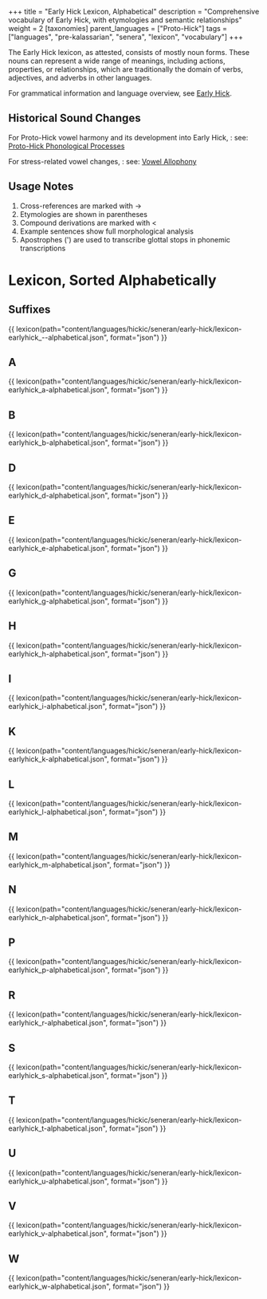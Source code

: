 +++
title = "Early Hick Lexicon, Alphabetical"
description = "Comprehensive vocabulary of Early Hick, with etymologies and semantic relationships"
weight = 2
[taxonomies]
parent_languages = ["Proto-Hick"]
tags = ["languages", "pre-kalassarian", "senera", "lexicon", "vocabulary"]
+++

The Early Hick lexicon, as attested, consists of mostly noun forms. These nouns
can represent a wide range of meanings, including actions, properties, or
relationships, which are traditionally the domain of verbs, adjectives, and
adverbs in other languages.

For grammatical information and language overview, see
[Early Hick](@/languages/hickic/early-hick/_index.md).

## Historical Sound Changes

For Proto-Hick vowel harmony and its development into Early Hick,
  : see:
[Proto-Hick Phonological Processes](@/languages/hickic/proto-hick/_index.md#phonological-processes)

For stress-related vowel changes,
  : see:
[Vowel Allophony](@/languages/hickic/early-hick/_index.md#vowel-allophony)

## Usage Notes

1. Cross-references are marked with →
2. Etymologies are shown in parentheses
3. Compound derivations are marked with <
4. Example sentences show full morphological analysis
5. Apostrophes (') are used to transcribe glottal stops in phonemic transcriptions

# Lexicon, Sorted Alphabetically

## Suffixes

{{
lexicon(path="content/languages/hickic/seneran/early-hick/lexicon-earlyhick_--alphabetical.json", format="json") }}

## A

{{
lexicon(path="content/languages/hickic/seneran/early-hick/lexicon-earlyhick_a-alphabetical.json", format="json") }}

## B

{{
lexicon(path="content/languages/hickic/seneran/early-hick/lexicon-earlyhick_b-alphabetical.json",
format="json") }}

## D

{{
lexicon(path="content/languages/hickic/seneran/early-hick/lexicon-earlyhick_d-alphabetical.json",
format="json") }}

## E

{{
lexicon(path="content/languages/hickic/seneran/early-hick/lexicon-earlyhick_e-alphabetical.json",
format="json") }}

## G

{{
lexicon(path="content/languages/hickic/seneran/early-hick/lexicon-earlyhick_g-alphabetical.json",
format="json") }}

## H

{{
lexicon(path="content/languages/hickic/seneran/early-hick/lexicon-earlyhick_h-alphabetical.json",
format="json") }}

## I

{{
lexicon(path="content/languages/hickic/seneran/early-hick/lexicon-earlyhick_i-alphabetical.json",
format="json") }}

## K

{{
lexicon(path="content/languages/hickic/seneran/early-hick/lexicon-earlyhick_k-alphabetical.json",
format="json") }}

## L

{{
lexicon(path="content/languages/hickic/seneran/early-hick/lexicon-earlyhick_l-alphabetical.json",
format="json") }}

## M

{{
lexicon(path="content/languages/hickic/seneran/early-hick/lexicon-earlyhick_m-alphabetical.json",
format="json") }}

## N

{{
lexicon(path="content/languages/hickic/seneran/early-hick/lexicon-earlyhick_n-alphabetical.json",
format="json") }}

## P

{{
lexicon(path="content/languages/hickic/seneran/early-hick/lexicon-earlyhick_p-alphabetical.json",
format="json") }}

## R

{{
lexicon(path="content/languages/hickic/seneran/early-hick/lexicon-earlyhick_r-alphabetical.json",
format="json") }}

## S

{{
lexicon(path="content/languages/hickic/seneran/early-hick/lexicon-earlyhick_s-alphabetical.json",
format="json") }}

## T

{{
lexicon(path="content/languages/hickic/seneran/early-hick/lexicon-earlyhick_t-alphabetical.json",
format="json") }}

## U

{{
lexicon(path="content/languages/hickic/seneran/early-hick/lexicon-earlyhick_u-alphabetical.json",
format="json") }}

## V

{{
lexicon(path="content/languages/hickic/seneran/early-hick/lexicon-earlyhick_v-alphabetical.json",
format="json") }}

## W

{{
lexicon(path="content/languages/hickic/seneran/early-hick/lexicon-earlyhick_w-alphabetical.json",
format="json") }}

